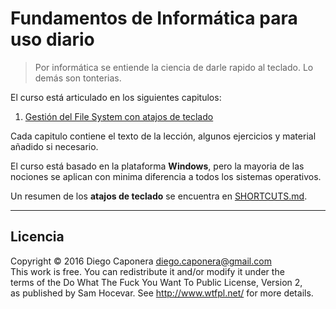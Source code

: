 # Fundamentos de Informática para uso diario

> Por informática se entiende la ciencia de darle rapido al teclado. Lo demás son tonterias.

El curso está articulado en los siguientes capitulos:

1. [Gestión del File System con atajos de teclado](tree/master/101-gestion-del-file-system-con-atajos-de-teclado)

Cada capitulo contiene el texto de la lección, algunos ejercicios y material añadido si necesario.

El curso está basado en la plataforma **Windows**, pero la mayoria de las nociones se aplican con minima diferencia a todos los sistemas operativos.

Un resumen de los **atajos de teclado** se encuentra en [SHORTCUTS.md](blob/master/shortcuts.md).

---

## Licencia

Copyright © 2016 Diego Caponera <diego.caponera@gmail.com>  
This work is free. You can redistribute it and/or modify it under the  
terms of the Do What The Fuck You Want To Public License, Version 2,  
as published by Sam Hocevar. See http://www.wtfpl.net/ for more details.
